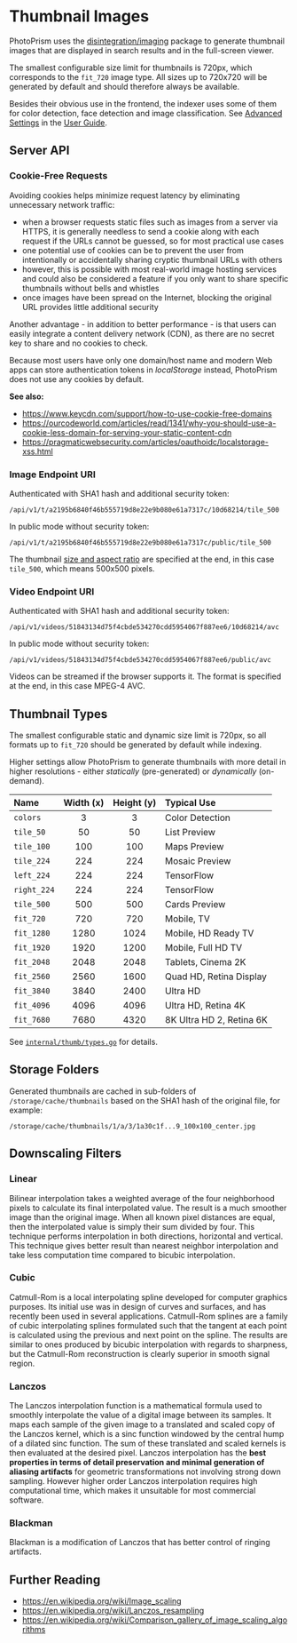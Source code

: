 # Thumbnail Images

PhotoPrism uses the [disintegration/imaging](https://github.com/disintegration/imaging) package to generate thumbnail
images that are displayed in search results and in the full-screen viewer.

The smallest configurable size limit for thumbnails is 720px, which corresponds to the `fit_720` image type.
All sizes up to 720x720 will be generated by default and should therefore always be available.

Besides their obvious use in the frontend, the indexer uses some of them for color detection, face detection and
image classification. See [Advanced Settings](../../user-guide/settings/advanced.md) in the [User Guide](../../user-guide/index.md).

## Server API ##

### Cookie-Free Requests ###

Avoiding cookies helps minimize request latency by eliminating unnecessary network traffic:

- when a browser requests static files such as images from a server via HTTPS, it is generally needless to send a
  cookie along with each request if the URLs cannot be guessed, so for most practical use cases
- one potential use of cookies can be to prevent the user from intentionally or accidentally sharing cryptic thumbnail URLs with others
- however, this is possible with most real-world image hosting services and could also be considered a feature if you only want to share specific thumbnails without bells and whistles
- once images have been spread on the Internet, blocking the original URL provides little additional security

Another advantage - in addition to better performance - is that users can easily integrate a content
delivery network (CDN), as there are no secret key to share and no cookies to check.

Because most users have only one domain/host name and modern Web apps can store authentication tokens in *localStorage*
instead, PhotoPrism does not use any cookies by default.

**See also:**

- https://www.keycdn.com/support/how-to-use-cookie-free-domains
- https://ourcodeworld.com/articles/read/1341/why-you-should-use-a-cookie-less-domain-for-serving-your-static-content-cdn
- https://pragmaticwebsecurity.com/articles/oauthoidc/localstorage-xss.html

### Image Endpoint URI ####

Authenticated with SHA1 hash and additional security token:

```
/api/v1/t/a2195b6840f46b555719d8e22e9b080e61a7317c/10d68214/tile_500
```

In public mode without security token:

```
/api/v1/t/a2195b6840f46b555719d8e22e9b080e61a7317c/public/tile_500
```

The thumbnail [size and aspect ratio](#thumbnail-types) are specified at the end, in this case `tile_500`, which means 500x500 pixels.

### Video Endpoint URI ####

Authenticated with SHA1 hash and additional security token:

```
/api/v1/videos/51843134d75f4cbde534270cdd5954067f887ee6/10d68214/avc
```

In public mode without security token:

```
/api/v1/videos/51843134d75f4cbde534270cdd5954067f887ee6/public/avc
```

Videos can be streamed if the browser supports it. The format is specified at the end, in this case MPEG-4 AVC.

## Thumbnail Types ####

The smallest configurable static and dynamic size limit is 720px, so all formats up to `fit_720` should be generated
by default while indexing.

Higher settings allow PhotoPrism to generate thumbnails with more detail in higher resolutions - either 
*statically* (pre-generated) or *dynamically* (on-demand).

 Name       | Width (x) | Height (y) | Typical Use              |
:-----------|:---------:|:----------:|:-------------------------|
`colors`    |     3     |     3      | Color Detection          |
`tile_50`   |    50     |     50     | List Preview             |
`tile_100`  |    100    |    100     | Maps Preview             |
`tile_224`  |    224    |    224     | Mosaic Preview           |
`left_224`  |    224    |    224     | TensorFlow               |
`right_224` |    224    |    224     | TensorFlow               |
`tile_500`  |    500    |    500     | Cards Preview            |
`fit_720`   |    720    |    720     | Mobile, TV               |
`fit_1280`  |   1280    |    1024    | Mobile, HD Ready TV      |
`fit_1920`  |   1920    |    1200    | Mobile, Full HD TV       |
`fit_2048`  |   2048    |    2048    | Tablets, Cinema 2K       |
`fit_2560`  |   2560    |    1600    | Quad HD, Retina Display  |
`fit_3840`  |   3840    |    2400    | Ultra HD                 |
`fit_4096`  |   4096    |    4096    | Ultra HD, Retina 4K      |
`fit_7680`  |   7680    |    4320    | 8K Ultra HD 2, Retina 6K |

See [`internal/thumb/types.go`](https://github.com/photoprism/photoprism/blob/master/internal/thumb/types.go) for details.

## Storage Folders ##

Generated thumbnails are cached in sub-folders of `/storage/cache/thumbnails` based on the SHA1 hash of the original file,
for example:

```
/storage/cache/thumbnails/1/a/3/1a30c1f...9_100x100_center.jpg
```

## Downscaling Filters

### Linear

Bilinear interpolation takes a weighted average of the four
neighborhood pixels to calculate its final interpolated
value. The result is a much smoother image than the original
image. When all known pixel distances are equal, then the
interpolated value is simply their sum divided by four.
This technique performs interpolation in both directions,
horizontal and vertical. This technique gives better result
than nearest neighbor interpolation and take less
computation time compared to bicubic interpolation.

### Cubic

Catmull-Rom is a local interpolating spline developed for
computer graphics purposes. Its initial use was in design
of curves and surfaces, and has recently been used in
several applications. Catmull-Rom splines are a family of
cubic interpolating splines formulated such that the
tangent at each point is calculated using the previous and
next point on the spline. The results are similar to ones
produced by bicubic interpolation with regards to
sharpness, but the Catmull-Rom reconstruction is clearly
superior in smooth signal region.

### Lanczos

The Lanczos interpolation function is a mathematical formula
used to smoothly interpolate the value of a digital
image between its samples. It maps each sample of the
given image to a translated and scaled copy of the Lanczos
kernel, which is a sinc function windowed by the central
hump of a dilated sinc function. The sum of these
translated and scaled kernels is then evaluated at the
desired pixel. Lanczos interpolation has the **best
properties in terms of detail preservation and minimal
generation of aliasing artifacts** for geometric
transformations not involving strong down sampling.
However higher order Lanczos interpolation requires high
computational time, which makes it unsuitable for
most commercial software.

### Blackman

Blackman is a modification of Lanczos that has better control of ringing artifacts.

## Further Reading ##

- https://en.wikipedia.org/wiki/Image_scaling
- https://en.wikipedia.org/wiki/Lanczos_resampling
- https://en.wikipedia.org/wiki/Comparison_gallery_of_image_scaling_algorithms
